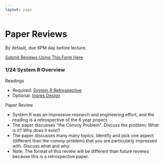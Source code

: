 ```yaml
---
layout: page
---
```




# Paper Reviews

By default, due 6PM day before lecture.

[Submit Reviews Using This Form Here](https://goo.gl/forms/uNfVx9jUBXdj6wXd2)


### 1/24 System R Overview <a name="lec2"/>

Readings 

* Required: <a href="./files/papers/systemr-retrospective.pdf">System R Retrospective</a>
* Optional: <a href="./files/papers/ingres-retrospective.pdf">Ingres Design</a>


Paper Review 

* System R was an impressive research and engineering effort, and the reading is a retrospective of the 6 year project.  
* The paper discusses "the Convoy Problem".  Discuss the problem:  What is it?  Why does it exist?
* The paper discusses many many topics.  Identify and pick one aspect (different than the convoy problem) that you are particularly impressed with.  Discuss what and why.
* Note: The format of this review will be different than future reviews because this is a retrospective paper.
